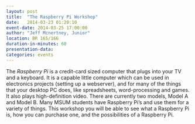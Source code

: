 ```yaml
---
layout: post
title:  "The Raspberry Pi Workshop"
date:   2014-03-23 01:20:10
event-date: 2014-03-25 17:00:00
author: "Jeff Mcnertney, Junior"
location: BR 165/166
duration-in-minutes: 60
presentation-data: 
categories: events
---
```


The _Raspberry Pi_ is a credit-card sized computer that plugs into your TV and a
keyboard. It is a capable little computer which can be used in electronics
projects (setting up a webserver), and for many of the things that your desktop
PC does, like spreadsheets, word-processing and games. It also plays
high-definition video. There are currently two models, Model A and Model B.
Many MSUM students have Raspberry Pi’s and use them for a variety of things.
This workshop you will be able to see what a Raspberry Pi is, how you can
purchase one, and the possibilities of a Raspberry Pi.
